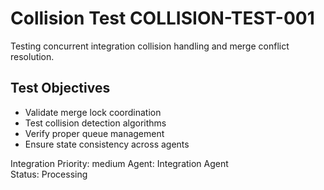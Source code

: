 # Collision Test COLLISION-TEST-001

Testing concurrent integration collision handling and merge conflict resolution.

## Test Objectives
- Validate merge lock coordination
- Test collision detection algorithms  
- Verify proper queue management
- Ensure state consistency across agents

Integration Priority: medium
Agent: Integration Agent  
Status: Processing
